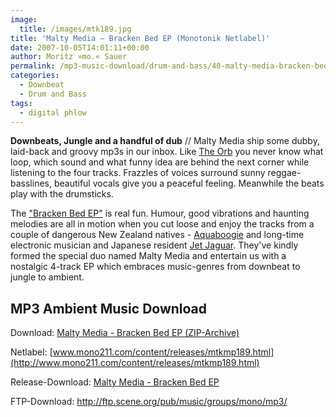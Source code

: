 ```yaml
---
image:
  title: /images/mtk189.jpg
title: 'Malty Media – Bracken Bed EP (Monotonik Netlabel)'
date: 2007-10-05T14:01:11+00:00
author: Moritz »mo.« Sauer
permalink: /mp3-music-download/drum-and-bass/40-malty-media-bracken-bed-ep-monotonik-netlabel
categories:
  - Downbeat
  - Drum and Bass
tags:
  - digital phlow
---
```

**Downbeats, Jungle and a handful of dub** // Malty Media ship some dubby, laid-back and groovy mp3s in our inbox. Like [The Orb](http://www.theorb.com/) you never know what loop, which sound and what funny idea are behind the next corner while listening to the four tracks. Frazzles of voices surround sunny reggae-basslines, beautiful vocals give you a peaceful feeling. Meanwhile the beats play with the drumsticks.<!--more-->

<!--adsense-->

The ["Bracken Bed EP"](http://www.mono211.com/content/releases/mtkmp189.html) is real fun. Humour, good vibrations and haunting melodies are all in motion when you cut loose and enjoy the tracks from a couple of dangerous New Zealand natives - [Aquaboogie](http://mono211.com/content/releases/mtkmp33.html) and long-time electronic musician and Japanese resident [Jet Jaguar](http://www.virb.com/jetjaguar/). They've kindly formed the special duo named Malty Media and entertain us with a nostalgic 4-track EP which embraces music-genres from downbeat to jungle to ambient.

## MP3 Ambient Music Download

Download: [Malty Media - Bracken Bed EP (ZIP-Archive)](http://www.archive.org/compress/mtk189)
  
Netlabel: [www.mono211.com/content/releases/mtkmp189.html](http://www.mono211.com/content/releases/mtkmp189.html)
  
Release-Download: [Malty Media - Bracken Bed EP](http://www.archive.org/details/mtk189)
  
FTP-Download: <http://ftp.scene.org/pub/music/groups/mono/mp3/>